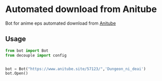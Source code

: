 # Automated download from Anitube

Bot for anime eps automated download from [Anitube](https://www.anitube.site/)
## Usage
```python
from bot import Bot
from decouple import config


bot = Bot("https://www.anitube.site/57123/",'Dungeon_ni_deai')
bot.Open()

```



